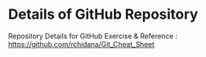 # Details of GitHub Repository

Repository Details for GitHub Exercise & Reference : https://github.com/rchidana/Git_Cheat_Sheet <br>
